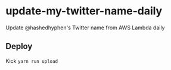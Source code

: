 # update-my-twitter-name-daily

Update @hashedhyphen's Twitter name from AWS Lambda daily

## Deploy

Kick `yarn run upload`
